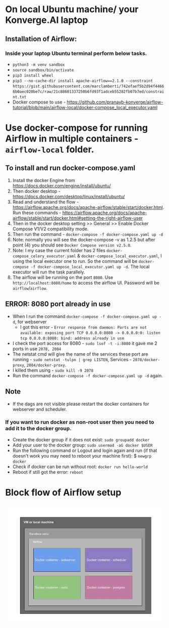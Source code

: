 # On local Ubuntu machine/ your Konverge.AI laptop

## Installation of Airflow:
### Inside your laptop Ubuntu terminal perform below tasks.
- `python3 -m venv sandbox`
- `source sandbox/bin/activate`
- `pip3 install wheel`
- `pip3 --no-cache-dir install apache-airflow==2.1.0 --constraint https://gist.githubusercontent.com/marclamberti/742efaef5b2d94f44666b0aec020be7c/raw/21c88601337250b6fd93f1adceb55282fb07b7ed/constraint.txt`
- Docker compose to use - https://github.com/pranayb-konverge/airflow-tutorial/blob/main/airflow-local/docker-compose_local_executor.yaml

# Use docker-compose for running Airflow in multiple containers - `airflow-local` folder.
## To install and run docker-compose.yaml
1. Install the docker Engine from https://docs.docker.com/engine/install/ubuntu/
2. Then docker desktop - https://docs.docker.com/desktop/linux/install/ubuntu/
3. Read and understand the flow - https://airflow.apache.org/docs/apache-airflow/stable/start/docker.html. Run these commands - https://airflow.apache.org/docs/apache-airflow/stable/start/docker.html#setting-the-right-airflow-user
4. Then in the docker desktop setting >> General >> Enable Docker Compose V1/V2 compatibility mode.
5. Then run the command - `docker-compose -f docker-compose.yaml up -d`
6. Note: normally you will see the docker-compose -v as 1.2.5 but after point (4) you should see `Docker Compose version v2.5.0`.
7. Note: I my case the current folder has 2 files `docker-compose_celery_executor.yaml` & `docker-compose_local_executor.yaml`, I using the local executor one to run. So the command will be `docker-compose -f docker-compose_local_executor.yaml up -d`. The local executor will run the task parallely.
8. The airflow will be running on the port `8080`. Use `http://localhost:8080/home` to access the airflow UI. Password will be `airflow`/`airflow`.

## ERROR: 8080 port already in use
- When I run the command `docker-compose -f docker-compose.yaml up -d`, for webserver 
    - I got this error - `Error response from daemon: Ports are not available: exposing port TCP 0.0.0.0:8080 -> 0.0.0.0:0: listen tcp 0.0.0.0:8080: bind: address already in use`
- I check the port access for 8080 - `sudo lsof -t -i:8080` it gave me 2 ports in use `2078, 2084`
- The netstat cmd will give the name of the services these port are running - `sudo netstat -tulpn | grep LISTEN`, Services - `2078/docker-proxy`, `2084/docker-proxy`.
- I killed them using - `sudo kill -9 2078`
- Run the command `docker-compose -f docker-compose.yaml up -d` again.

## Note
- If the dags are not visible please restart the docker containers for webserver and scheduler.

### If you want to run docker as non-root user then you need to add it to the docker group.
- Create the docker group if it does not exist: `sudo groupadd docker`
- Add your user to the docker group: `sudo usermod -aG docker $USER`
- Run the following command or Logout and login again and run (if that doesn't work you may need to reboot your machine first): $ `newgrp docker`
- Check if docker can be run without root: `docker run hello-world`
- Reboot if still got the error: `reboot`


# Block flow of Airflow setup
![Airflow Setup diagram](https://github.com/pranayb-konverge/airflow-tutorial/blob/main/airflow-local/Airflow%20setup%20diagram.jpg)
